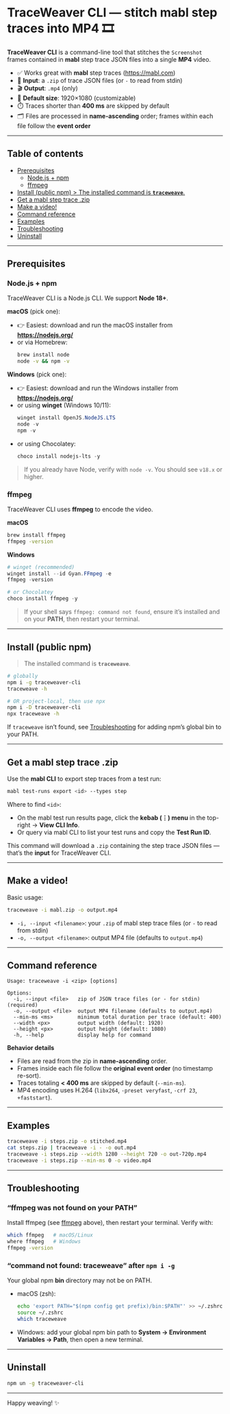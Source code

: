 # TraceWeaver CLI — stitch mabl step traces into MP4 🎞️

**TraceWeaver CLI** is a command-line tool that stitches the `Screenshot` frames contained in **mabl** step trace JSON files into a single **MP4** video.

- ✅ Works great with **mabl** step traces (https://mabl.com)
- 🧩 **Input**: a `.zip` of trace JSON files (or `-` to read from stdin)
- 🎬 **Output**: `.mp4` (only)
- 📐 **Default size**: 1920×1080 (customizable)
- ⏱️ Traces shorter than **400 ms** are skipped by default
- 🗂️ Files are processed in **name-ascending** order; frames within each file follow the **event order**

---

## Table of contents
- [Prerequisites](#prerequisites)
  - [Node.js + npm](#nodejs--npm)
  - [ffmpeg](#ffmpeg)
- [Install (public npm) > The installed command is **`traceweave`**.](#install-public-npm)
- [Get a mabl step trace .zip](#get-a-mabl-step-trace-zip)
- [Make a video!](#make-a-video)
- [Command reference](#command-reference)
- [Examples](#examples)
- [Troubleshooting](#troubleshooting)
- [Uninstall](#uninstall)

---

## Prerequisites

### Node.js + npm
TraceWeaver CLI is a Node.js CLI. We support **Node 18+**.

**macOS** (pick one):
- 👉 Easiest: download and run the macOS installer from **https://nodejs.org/**
- or via Homebrew:
  ```bash
  brew install node
  node -v && npm -v
  ```

**Windows** (pick one):
- 👉 Easiest: download and run the Windows installer from **https://nodejs.org/**
- or using **winget** (Windows 10/11):
  ```powershell
  winget install OpenJS.NodeJS.LTS
  node -v
  npm -v
  ```
- or using Chocolatey:
  ```powershell
  choco install nodejs-lts -y
  ```

> If you already have Node, verify with `node -v`. You should see `v18.x` or higher.

### ffmpeg
TraceWeaver CLI uses **ffmpeg** to encode the video.

**macOS**
```bash
brew install ffmpeg
ffmpeg -version
```

**Windows**
```powershell
# winget (recommended)
winget install --id Gyan.FFmpeg -e
ffmpeg -version

# or Chocolatey
choco install ffmpeg -y
```

> If your shell says `ffmpeg: command not found`, ensure it’s installed and on your **PATH**, then restart your terminal.

---

## Install (public npm)

> The installed command is **`traceweave`**.

```bash
# globally
npm i -g traceweaver-cli
traceweave -h

# OR project-local, then use npx
npm i -D traceweaver-cli
npx traceweave -h
```

If `traceweave` isn’t found, see [Troubleshooting](#troubleshooting) for adding npm’s global bin to your PATH.

---

## Get a mabl step trace .zip
Use the **mabl CLI** to export step traces from a test run:

```bash
mabl test-runs export <id> --types step
```

Where to find `<id>`:
- On the mabl test run results page, click the **kebab (⋮) menu** in the top-right → **View CLI Info**.
- Or query via mabl CLI to list your test runs and copy the **Test Run ID**.

This command will download a `.zip` containing the step trace JSON files — that’s the **input** for TraceWeaver CLI.

---

## Make a video!
Basic usage:

```bash
traceweave -i mabl.zip -o output.mp4
```

- `-i, --input <filename>`: your `.zip` of mabl step trace files (or `-` to read from stdin)
- `-o, --output <filename>`: output MP4 file (defaults to `output.mp4`)

---

## Command reference

```text
Usage: traceweave -i <zip> [options]

Options:
  -i, --input <file>   zip of JSON trace files (or - for stdin)           (required)
  -o, --output <file>  output MP4 filename (defaults to output.mp4)
  --min-ms <ms>        minimum total duration per trace (default: 400)
  --width <px>         output width (default: 1920)
  --height <px>        output height (default: 1080)
  -h, --help           display help for command
```

**Behavior details**
- Files are read from the zip in **name-ascending** order.
- Frames inside each file follow the **original event order** (no timestamp re-sort).
- Traces totaling **< 400 ms** are skipped by default (`--min-ms`).
- MP4 encoding uses H.264 (`libx264`, `-preset veryfast`, `-crf 23`, `+faststart`).

---

## Examples

```bash
traceweave -i steps.zip -o stitched.mp4
cat steps.zip | traceweave -i - -o out.mp4
traceweave -i steps.zip --width 1280 --height 720 -o out-720p.mp4
traceweave -i steps.zip --min-ms 0 -o video.mp4
```

---

## Troubleshooting

### “ffmpeg was not found on your PATH”
Install ffmpeg (see [ffmpeg](#ffmpeg) above), then restart your terminal. Verify with:
```bash
which ffmpeg   # macOS/Linux
where ffmpeg   # Windows
ffmpeg -version
```

### “command not found: traceweave” after `npm i -g`
Your global npm **bin** directory may not be on PATH.
- macOS (zsh):
  ```bash
  echo 'export PATH="$(npm config get prefix)/bin:$PATH"' >> ~/.zshrc
  source ~/.zshrc
  which traceweave
  ```
- Windows: add your global npm bin path to **System → Environment Variables → Path**, then open a new terminal.

---

## Uninstall
```bash
npm un -g traceweaver-cli
```

---

Happy weaving! ✨
